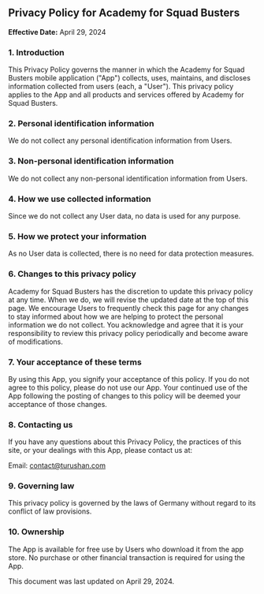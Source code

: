 <h2>Privacy Policy for Academy for Squad Busters</h2>

**Effective Date:** April 29, 2024

<h3>1. Introduction</h3>
This Privacy Policy governs the manner in which the Academy for Squad Busters mobile application ("App") collects, uses, maintains, and discloses information collected from users (each, a "User"). This privacy policy applies to the App and all products and services offered by Academy for Squad Busters.

<h3>2. Personal identification information</h3>
We do not collect any personal identification information from Users.

<h3>3. Non-personal identification information</h3>
We do not collect any non-personal identification information from Users.

<h3>4. How we use collected information</h3>
Since we do not collect any User data, no data is used for any purpose.

<h3>5. How we protect your information</h3>
As no User data is collected, there is no need for data protection measures.

<h3>6. Changes to this privacy policy</h3>
Academy for Squad Busters has the discretion to update this privacy policy at any time. When we do, we will revise the updated date at the top of this page. We encourage Users to frequently check this page for any changes to stay informed about how we are helping to protect the personal information we do not collect. You acknowledge and agree that it is your responsibility to review this privacy policy periodically and become aware of modifications.

<h3>7. Your acceptance of these terms</h3>
By using this App, you signify your acceptance of this policy. If you do not agree to this policy, please do not use our App. Your continued use of the App following the posting of changes to this policy will be deemed your acceptance of those changes.

<h3>8. Contacting us</h3>
If you have any questions about this Privacy Policy, the practices of this site, or your dealings with this App, please contact us at:

Email: contact@turushan.com
<h3>9. Governing law</h3>
This privacy policy is governed by the laws of Germany without regard to its conflict of law provisions.

<h3>10. Ownership</h3>
The App is available for free use by Users who download it from the app store. No purchase or other financial transaction is required for using the App.

This document was last updated on April 29, 2024.